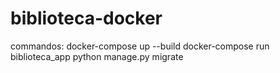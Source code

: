 # biblioteca-docker
commandos:
 docker-compose up --build
 docker-compose run biblioteca_app python manage.py migrate    

